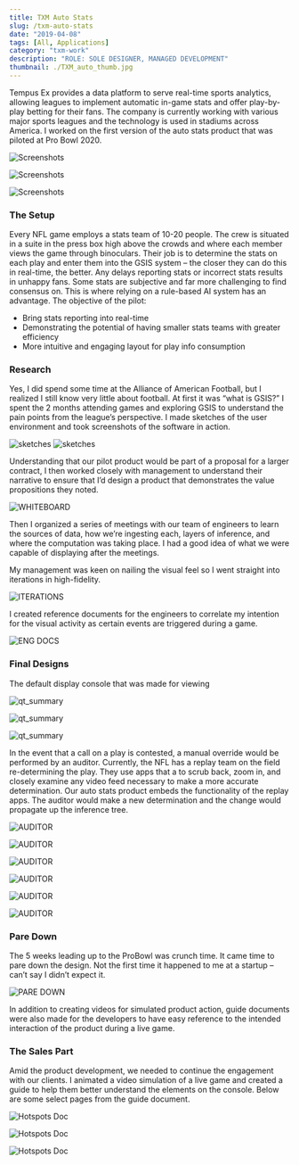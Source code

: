 ```yaml
---
title: TXM Auto Stats
slug: /txm-auto-stats
date: "2019-04-08"
tags: [All, Applications]
category: "txm-work"
description: "ROLE: SOLE DESIGNER, MANAGED DEVELOPMENT"
thumbnail: ./TXM_auto_thumb.jpg
---
```


Tempus Ex provides a data platform to serve real-time sports analytics, allowing leagues to implement automatic in-game stats and offer play-by-play betting for their fans. The company is currently working with various major sports leagues and the technology is used in stadiums across America. I worked on the first version of the auto stats product that was piloted at Pro Bowl 2020.

<div className="kg-card kg-image-card kg-width-full kg-desktop">

![Screenshots](./first_view.jpg)

</div>

<div className="kg-card kg-image-card kg-width-full kg-mobile">

![Screenshots](./first-view-1.jpg)

</div>

<div className="kg-card kg-image-card kg-width-full kg-mobile">

![Screenshots](./first-view-2.jpg)

</div>

### The Setup

Every NFL game employs a stats team of 10-20 people. The crew is situated in a suite in the press box high above the crowds and where each member views the game through binoculars. Their job is to determine the stats on each play and enter them into the GSIS system – the closer they can do this in real-time, the better. Any delays reporting stats or incorrect stats results in unhappy fans. Some stats are subjective and far more challenging to find consensus on. This is where relying on a rule-based AI system has an advantage. The objective of the pilot:

- Bring stats reporting into real-time
- Demonstrating the potential of having smaller stats teams with greater efficiency
- More intuitive and engaging layout for play info consumption

### Research

Yes, I did spend some time at the Alliance of American Football, but I realized I still know very little about football. At first it was “what is GSIS?” I spent the 2 months attending games and exploring GSIS to understand the pain points from the league’s perspective. I made sketches of the user environment and took screenshots of the software in action.

<div className="kg-card kg-image-card kg-width-wide">

![sketches](./crew_sketches.jpg)
![sketches](./gsis-screen.jpg)

</div>

Understanding that our pilot product would be part of a proposal for a larger contract, I then worked closely with management to understand their narrative to ensure that I’d design a product that demonstrates the value propositions they noted.

<div className="kg-card kg-image-card kg-width-full">

![WHITEBOARD](./whiteboard.jpg)

</div>

Then I organized a series of meetings with our team of engineers to learn the sources of data, how we’re ingesting each, layers of inference, and where the computation was taking place. I had a good idea of what we were capable of displaying after the meetings.

My management was keen on nailing the visual feel so I went straight into iterations in high-fidelity.

<div className="kg-card kg-image-card kg-width-full">

![ITERATIONS](./iterations.jpg)

</div>

I created reference documents for the engineers to correlate my intention for the visual activity as certain events are triggered during a game.

<div className="kg-card kg-image-card kg-width-full">

![ENG DOCS](./engineering_docs.jpg)

</div>

### Final Designs

The default display console that was made for viewing

<div className="kg-card kg-image-card kg-width-full">

![qt_summary](./final_designs_1.jpg)

</div>

<div className="kg-card kg-image-card kg-width-med">

![qt_summary](./quarter-summary.jpg)

</div>

<div className="kg-card kg-image-card kg-width-full">

![qt_summary](./final_designs_2.jpg)

</div>

In the event that a call on a play is contested, a manual override would be performed by an auditor. Currently, the NFL has a replay team on the field re-determining the play. They use apps that a to scrub back, zoom in, and closely examine any video feed necessary to make a more accurate determination. Our auto stats product embeds the functionality of the replay apps. The auditor would make a new determination and the change would propagate up the inference tree.

<div className="kg-card kg-image-card kg-width-full kg-desktop">

![AUDITOR](./auditor-desktop-view1.jpg)

</div>

<div className="kg-card kg-image-card kg-width-full kg-desktop">

![AUDITOR](./auditor-desktop-view2.jpg)

</div>

<div className="kg-card kg-image-card kg-width-full kg-mobile">

![AUDITOR](./auditor-view1.jpg)

</div>

<div className="kg-card kg-image-card kg-width-full kg-mobile">

![AUDITOR](./auditor-view2.jpg)

</div>

<div className="kg-card kg-image-card kg-width-full kg-mobile">

![AUDITOR](./auditor-view3.jpg)

</div>

<div className="kg-card kg-image-card kg-width-full kg-mobile">

![AUDITOR](./auditor-view4.jpg)

</div>

### Pare Down

The 5 weeks leading up to the ProBowl was crunch time. It came time to pare down the design. Not the first time it happened to me at a startup – can’t say I didn’t expect it.

<div className="kg-card kg-image-card kg-width-full">

![PARE DOWN](./pare_down.jpg)

</div>

In addition to creating videos for simulated product action, guide documents were also made for the developers to have easy reference to the intended interaction of the product during a live game.

### The Sales Part

Amid the product development, we needed to continue the engagement with our clients. I animated a video simulation of a live game and created a guide to help them better understand the elements on the console. Below are some select pages from the guide document.

<div className="kg-card kg-image-card kg-width-wide">

![Hotspots Doc](./sales_guide_1.jpg)

</div>

<div className="kg-card kg-image-card kg-width-wide">

![Hotspots Doc](./sales_guide_2.jpg)

</div>

<div className="kg-card kg-image-card kg-width-wide">

![Hotspots Doc](./sales_guide_3.jpg)

</div>
